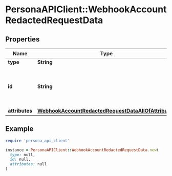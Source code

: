 # PersonaAPIClient::WebhookAccountRedactedRequestData

## Properties

| Name | Type | Description | Notes |
| ---- | ---- | ----------- | ----- |
| **type** | **String** | event | [optional] |
| **id** | **String** | Unique identifier for this Event. Starts with &#x60;evt_&#x60;. | [optional] |
| **attributes** | [**WebhookAccountRedactedRequestDataAllOfAttributes**](WebhookAccountRedactedRequestDataAllOfAttributes.md) |  | [optional] |

## Example

```ruby
require 'persona_api_client'

instance = PersonaAPIClient::WebhookAccountRedactedRequestData.new(
  type: null,
  id: null,
  attributes: null
)
```

